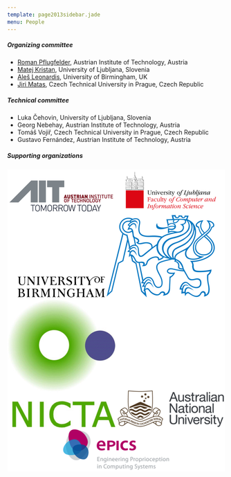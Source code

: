 ```yaml
---
template: page2013sidebar.jade
menu: People
---
```


##### Organizing committee

-   [Roman
    Pflugfelder](http://www.cat-project.at/index.php/team/roman-pflugfelder),
    Austrian Institute of Technology, Austria
-   [Matej Kristan](http://www.vicos.si/People/Matejk), University of
    Ljubljana, Slovenia
-   [Aleš Leonardis](http://www.vicos.si/People/Ales_Leonardis),
    University of Birmingham, UK
-   [Jiri Matas](http://cmp.felk.cvut.cz/~matas/), Czech Technical
    University in Prague, Czech Republic

##### Technical committee

-   Luka &#268;ehovin, University of Ljubljana, Slovenia
-   Georg Nebehay, Austrian Institute of Technology, Austria
-   Tom&#225;&#353; Voji&#345;, Czech Technical University in Prague, Czech Republic
-   Gustavo Fern&#225;ndez, Austrian Institute of Technology, Austria

##### Supporting organizations

<p style="text-align: center; background-color: white;">
	<a href="http://www.ait.ac.at/about-us/?L=1"><img alt="AIT" src="img/logo_ait.png" /></a>
	<a href="http://www.uni-lj.si/en/"><img alt="University of Ljubljana" src="img/logo_ljubljana.png" /></a>
	<a href="http://www.birmingham.ac.uk/"><img alt="University of Birmingham" src="img/logo_birmingham.gif" /></a>
	<a href="http://www.cvut.cz/"><img alt="Czech Technical University in Prague" src="img/logo_cvut.png" /></a>
	<a href="http://nicta.com.au/"><img alt="NICTA" src="img/logo_nicta.png" /></a>
	<a href="http://www.anu.edu.au/"><img alt="Australian National University" src="img/logo_anu.png" /></a>
	<a href="http://www.epics-project.eu/"><img alt="EPiCS" src="img/logo_epics.png" /></a>
</p>


